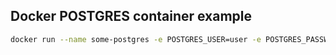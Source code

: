 ## Docker POSTGRES container example

```bash
docker run --name some-postgres -e POSTGRES_USER=user -e POSTGRES_PASSWORD=password -e POSTGRES_DB=dbpostgres -p 5432:5432 -d postgres
```
